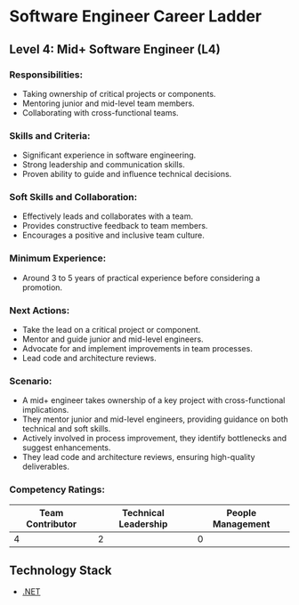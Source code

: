 # Software Engineer Career Ladder

## Level 4: Mid+ Software Engineer (L4)

### Responsibilities:
- Taking ownership of critical projects or components.
- Mentoring junior and mid-level team members.
- Collaborating with cross-functional teams.

### Skills and Criteria:
- Significant experience in software engineering.
- Strong leadership and communication skills.
- Proven ability to guide and influence technical decisions.

### Soft Skills and Collaboration:
- Effectively leads and collaborates with a team.
- Provides constructive feedback to team members.
- Encourages a positive and inclusive team culture.

### Minimum Experience:
- Around 3 to 5 years of practical experience before considering a promotion.

### Next Actions:
- Take the lead on a critical project or component.
- Mentor and guide junior and mid-level engineers.
- Advocate for and implement improvements in team processes.
- Lead code and architecture reviews.

### Scenario:
- A mid+ engineer takes ownership of a key project with cross-functional implications.
- They mentor junior and mid-level engineers, providing guidance on both technical and soft skills.
- Actively involved in process improvement, they identify bottlenecks and suggest enhancements.
- They lead code and architecture reviews, ensuring high-quality deliverables.

### Competency Ratings:
| Team Contributor | Technical Leadership | People Management |
| ---------------- | -------------------- | ----------------- |
|         4        |          2           |         0         |

## Technology Stack
- [.NET](Technology%20Stack/.Net/Level%204.md)
